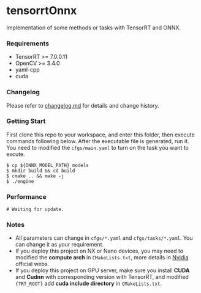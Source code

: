 # tensorrtOnnx
Implementation of some methods or tasks with TensorRT and ONNX.

### Requirements

- TensorRT >= 7.0.0.11
- OpenCV >= 3.4.0
- yaml-cpp
- cuda

### Changelog

Please refer to [changelog.md](docs/changelog.md) for details and change history.

### Getting Start

First clone this repo to your workspace, and enter this folder, then execute commands following below. After the executable file is generated, run it. You need to modified the `cfgs/main.yaml` to turn on the task you want to excute.

```
$ cp ${ONNX_MODEL_PATH} models
$ mkdir build && cd build
$ cmake .. && make -j
$ ./engine
```

### Performance
`# Waiting for update.`

### Notes

- All parameters can change in `cfgs/*.yaml` and `cfgs/tasks/*.yaml`. You can change it as your requirement.
- If you deploy this project on NX or Nano devices, you may need to modified the **compute arch** in  `CMakeLists.txt`, more details in [Nvidia](https://developer.nvidia.com/cuda-gpus) official webs.
- If you deploy this project on GPU server, make sure you install **CUDA** and **Cudnn** with corresponding version with TensorRT, and modified `{TRT_ROOT}` add **cuda include directory** in `CMakeLists.txt`.

